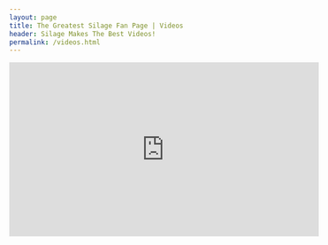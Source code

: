 ```yaml
---
layout: page
title: The Greatest Silage Fan Page | Videos
header: Silage Makes The Best Videos!
permalink: /videos.html
---
```


<iframe width="560" height="315" src="https://www.youtube.com/embed/ARcKe5vS21E" frameborder="0" allowfullscreen></iframe>
